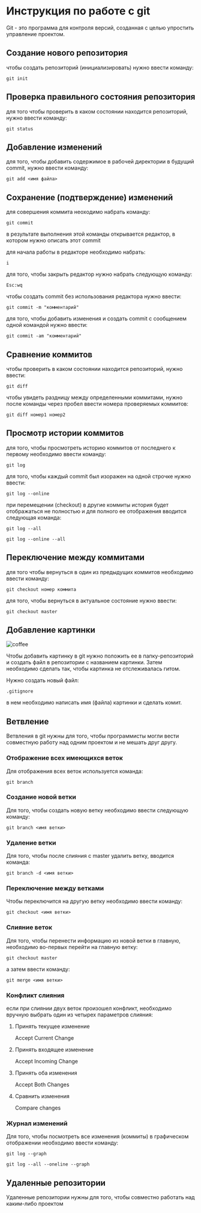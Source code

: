 # Инструкция по работе с git

Git - это программа для контроля версий, созданная с целью упростить управление проектом. 

## Создание нового репозитория

чтобы создать репозиторий (инициализировать) нужно ввести команду:

    git init


## Проверка правильного состояния репозитория

для того чтобы проверить в каком состоянии находится репозиторий, нужно ввести команду:

    git status

## Добавление изменений

для того, чтобы добавить содержимое в рабочей директории в будущий commit, нужно ввести команду:

    git add <имя файла>

## Сохранение (подтверждение) изменений

для совершения коммита неоходимо набрать команду:

    git commit

в результате выполнения этой команды открывается редактор, в котором нужно описать этот commit

для начала работы в редакторе необходимо набрать:

    i

для того, чтобы закрыть редактор нужно набрать следующую команду:

    Esc:wq

чтобы создать commit без использования редактора нужно ввести:

    git commit -m "комментарий"

для того, чтобы добавить изменения и создать commit с сообщением одной командой нужно ввести:

    git commit -am "комментарий"

## Сравнение коммитов

чтобы проверить в каком состоянии находится репозиторий, нужно ввести:

    git diff

чтобы увидеть раздницу между определенными коммитами, нужно после команды через пробел ввести номера проверяемых коммитов:

    git diff номер1 номер2

## Просмотр истории коммитов

для того, чтобы просмотреть историю коммитов от последнего к первому необходимо ввести команду:

    git log

 для того, чтобы каждый commit был изоражен на одной строчке нужно ввести:

    git log --online 

 при перемещении (checkout) в другие коммиты история будет отображаться не полностью и для полного ее отображения вводится следующая команда:

    git log --all

    git log --online --all


## Переключение между коммитами

для того чтобы вернуться в один из предыдущих коммитов необходимо ввести команду:

    git checkout номер коммита

для того, чтобы вернуться в актуальное состояние нужно ввести:

    git checkout master

## Добавление картинки

![coffee](coffee.png)

Чтобы добавить картинку в git нужно положить ее в папку-репозиторий и создать файл в репозитории с названием картинки.
Затем необходимо сделать так, чтобы картинка не отслеживалась гитом. 

Нужно создать новый файл:

    .gitignore
в нем необходимо написать имя (файла) картинки и сделать комит.
    
## Ветвление

Ветвления в git нужны для того, чтобы программисты могли вести совместную работу над одним проектом и не мешать друг другу.

### Отображение всех имеющихся веток

Для отображения всех веток используется команда:

    git branch

### Создание новой ветки

Для того, чтобы создать новую ветку необходимо ввести следующую команду:

    git branch <имя ветки>

### Удаление ветки

Для того, чтобы после слияния с master удалить ветку, вводится команда:

    git branch -d <имя ветки>
    
### Переключение между ветками

Чтобы переключится на другую ветку необходимо ввести команду:

    git checkout <имя ветки>

### Слияние веток

Для того, чтобы перенести информацию из новой ветки в главную, необходимо во-первых перейти на главную ветку:

    git checkout master

а затем ввести команду:

    git merge <имя ветки>
    
### Конфликт слияния

если при слиянии двух веток произошел конфликт, необходимо вручную выбрать один из четырех параметров слияния:

1. Принять текущее изменение

    Accept Current Change  
2. Принять входящее изменение

    Accept Incoming Change
3. Принять оба изменения

    Accept Both Changes
4. Сравнить изменения

    Compare changes

### Журнал изменений

Для того, чтобы посмотреть все изменения (коммиты) в графическом отображении необходимо ввести команду:

    git log --graph

    git log --all --oneline --graph

## Удаленные репозитории

Удаленные репозитории нужны для того, чтобы совместно работать над каким-либо проектом
